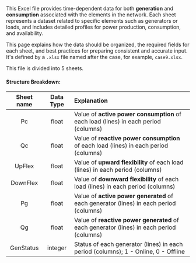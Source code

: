 This Excel file provides time-dependent data for both **generation** and **consumption** associated with the elements in the network. Each sheet represents a dataset related to specific elements such as generators or loads, and includes detailed profiles for power production, consumption, and availability.

This page explains how the data should be organized, the required fields for each sheet, and best practices for preparing consistent and accurate input.
It's defined by a `.xlsx` file named after the case, for example, `case9.xlsx`.

This file is divided into 5 sheets.

#### **Structure Breakdown**:

| Sheet name | Data Type | Explanation                                                                              |
|:----------:|:---------:|:-----------------------------------------------------------------------------------------|
|     Pc     |   float   | Value of **active power consumption** of each load (lines) in each period (columns)      |
|     Qc     |   float   | Value of **reactive power consumption** of each load (lines) in each period (columns)    |
|   UpFlex   |   float   | Value of **upward flexibility** of each load (lines) in each period (columns)            |
|  DownFlex  |   float   | Value of **downward flexibility** of each load (lines) in each period (columns)          |
|     Pg     |   float   | Value of **active power generated** of each generator (lines) in each period (columns)   |
|     Qg     |   float   | Value of **reactive power generated** of each generator (lines) in each period (columns) |
| GenStatus  |  integer  | Status of each generator (lines) in each period (columns); 1 - Online, 0 - Offline       |
